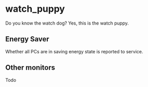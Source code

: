 # watch_puppy
Do you know the watch dog? Yes, this is the watch puppy.


## Energy Saver
Whether all PCs are in saving energy state is reported to service.


## Other monitors
Todo
